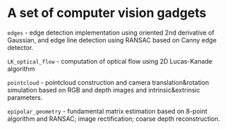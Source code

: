 # A set of computer vision gadgets

`edges` - edge detection implementation using oriented 2nd derivative of Gaussian, and edge line detection using RANSAC based on Canny edge detector.

`LK_optical_flow` - computation of optical flow using 2D Lucas-Kanade algorithm

`pointcloud` - pointcloud construction and camera translation&rotation simulation based on RGB and depth images and intrinsic&extrinsic parameters.

`epipolar_geometry` - fundamental matrix estimation based on 8-point algorithm and RANSAC; image rectification; coarse depth reconstruction.
